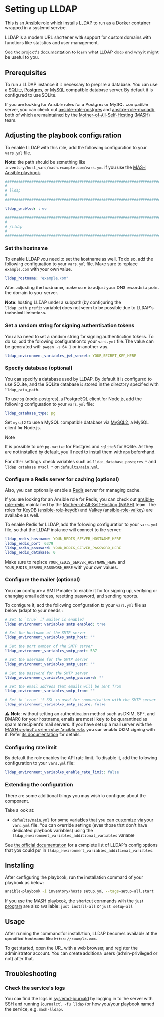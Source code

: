 <!--
SPDX-FileCopyrightText: 2020 - 2024 MDAD project contributors
SPDX-FileCopyrightText: 2020 - 2024 Slavi Pantaleev
SPDX-FileCopyrightText: 2020 Aaron Raimist
SPDX-FileCopyrightText: 2020 Chris van Dijk
SPDX-FileCopyrightText: 2020 Dominik Zajac
SPDX-FileCopyrightText: 2020 Mickaël Cornière
SPDX-FileCopyrightText: 2022 François Darveau
SPDX-FileCopyrightText: 2022 Julian Foad
SPDX-FileCopyrightText: 2022 Warren Bailey
SPDX-FileCopyrightText: 2023 Antonis Christofides
SPDX-FileCopyrightText: 2023 Felix Stupp
SPDX-FileCopyrightText: 2023 Pierre 'McFly' Marty
SPDX-FileCopyrightText: 2024 - 2025 Suguru Hirahara

SPDX-License-Identifier: AGPL-3.0-or-later
-->

# Setting up LLDAP

This is an [Ansible](https://www.ansible.com/) role which installs [LLDAP](https://lldap.it/) to run as a [Docker](https://www.docker.com/) container wrapped in a systemd service.

LLDAP is a modern URL shortener with support for custom domains with functions like statistics and user management.

See the project's [documentation](https://github.com/thedevs-network/lldap/blob/main/README.md) to learn what LLDAP does and why it might be useful to you.

## Prerequisites

To run a LLDAP instance it is necessary to prepare a database. You can use a [SQLite](https://www.sqlite.org/), [Postgres](https://www.postgresql.org/), or [MySQL](https://www.mysql.com/) compatible database server. By default it is configured to use SQLite.

If you are looking for Ansible roles for a Postgres or MySQL compatible server, you can check out [ansible-role-postgres](https://github.com/mother-of-all-self-hosting/ansible-role-postgres) and [ansible-role-mariadb](https://github.com/mother-of-all-self-hosting/ansible-role-mariadb), both of which are maintained by the [Mother-of-All-Self-Hosting (MASH)](https://github.com/mother-of-all-self-hosting) team.

## Adjusting the playbook configuration

To enable LLDAP with this role, add the following configuration to your `vars.yml` file.

**Note**: the path should be something like `inventory/host_vars/mash.example.com/vars.yml` if you use the [MASH Ansible playbook](https://github.com/mother-of-all-self-hosting/mash-playbook).

```yaml
########################################################################
#                                                                      #
# lldap                                                                #
#                                                                      #
########################################################################

lldap_enabled: true

########################################################################
#                                                                      #
# /lldap                                                               #
#                                                                      #
########################################################################
```

### Set the hostname

To enable LLDAP you need to set the hostname as well. To do so, add the following configuration to your `vars.yml` file. Make sure to replace `example.com` with your own value.

```yaml
lldap_hostname: "example.com"
```

After adjusting the hostname, make sure to adjust your DNS records to point the domain to your server.

**Note**: hosting LLDAP under a subpath (by configuring the `lldap_path_prefix` variable) does not seem to be possible due to LLDAP's technical limitations.

### Set a random string for signing authentication tokens

You also need to set a random string for signing authentication tokens. To do so, add the following configuration to your `vars.yml` file. The value can be generated with `pwgen -s 64 1` or in another way.

```yaml
lldap_environment_variables_jwt_secret: YOUR_SECRET_KEY_HERE
```

### Specify database (optional)

You can specify a database used by LLDAP. By default it is configured to use SQLite, and the SQLite database is stored in the directory specified with `lldap_data_path`.

To use `pg` (node-postgres), a PostgreSQL client for Node.js, add the following configuration to your `vars.yml` file:

```yaml
lldap_database_type: pg
```

Set `mysql2` to use a MySQL compatible database via [MySQL2](https://sidorares.github.io/node-mysql2/docs), a MySQL client for Node.js.

>[!NOTE]
> It is possible to use `pg-native` for Postgres and `sqlite3` for SQlite. As they are not installed by default, you'll need to install them with `npm` beforehand.

For other settings, check variables such as `lldap_database_postgres_*` and `lldap_database_mysql_*` on [`defaults/main.yml`](../defaults/main.yml).

### Configure a Redis server for caching (optional)

Also, you can optionally enable a [Redis](https://redis.io/) server for managing cache.

If you are looking for an Ansible role for Redis, you can check out [ansible-role-redis](https://github.com/mother-of-all-self-hosting/ansible-role-redis) maintained by the [Mother-of-All-Self-Hosting (MASH)](https://github.com/mother-of-all-self-hosting) team. The roles for [KeyDB](https://keydb.dev/) ([ansible-role-keydb](https://github.com/mother-of-all-self-hosting/ansible-role-keydb)) and [Valkey](https://valkey.io/) ([ansible-role-valkey](https://github.com/mother-of-all-self-hosting/ansible-role-valkey)) are available as well.

To enable Redis for LLDAP, add the following configuration to your `vars.yml` file, so that the LLDAP instance will connect to the server:

```yaml
lldap_redis_hostname: YOUR_REDIS_SERVER_HOSTNAME_HERE
lldap_redis_port: 6379
lldap_redis_password: YOUR_REDIS_SERVER_PASSWORD_HERE
lldap_redis_database: 0
```

Make sure to replace `YOUR_REDIS_SERVER_HOSTNAME_HERE` and `YOUR_REDIS_SERVER_PASSWORD_HERE` with your own values.

### Configure the mailer (optional)

You can configure a SMTP mailer to enable it for for signing up, verifying or changing email address, resetting password, and sending reports.

To configure it, add the following configuration to your `vars.yml` file as below (adapt to your needs):

```yaml
# Set to `true` if mailer is enabled
lldap_environment_variables_smtp_enabled: true

# Set the hostname of the SMTP server
lldap_environment_variables_smtp_host: ""

# Set the port number of the SMTP server
lldap_environment_variables_smtp_port: 587

# Set the username for the SMTP server
lldap_environment_variables_smtp_user: ""

# Set the password for the SMTP server
lldap_environment_variables_smtp_password: ""

# Set the email address that emails will be sent from
lldap_environment_variables_smtp_from: ""

# Set to `true` if SSL is used for communication with the SMTP server
lldap_environment_variables_smtp_secure: false
```

⚠️ **Note**: without setting an authentication method such as DKIM, SPF, and DMARC for your hostname, emails are most likely to be quarantined as spam at recipient's mail servers. If you have set up a mail server with the [MASH project's exim-relay Ansible role](https://github.com/mother-of-all-self-hosting/ansible-role-exim-relay), you can enable DKIM signing with it. Refer [its documentation](https://github.com/mother-of-all-self-hosting/ansible-role-exim-relay/blob/main/docs/configuring-exim-relay.md#enable-dkim-support-optional) for details.

### Configuring rate limit

By default the role enables the API rate limit. To disable it, add the following configuration to your `vars.yml` file:

```yaml
lldap_environment_variables_enable_rate_limit: false
```

### Extending the configuration

There are some additional things you may wish to configure about the component.

Take a look at:

- [`defaults/main.yml`](../defaults/main.yml) for some variables that you can customize via your `vars.yml` file. You can override settings (even those that don't have dedicated playbook variables) using the `lldap_environment_variables_additional_variables` variable

See [the official documentation](https://github.com/thedevs-network/lldap/blob/main/.example.env) for a complete list of LLDAP's config options that you could put in `lldap_environment_variables_additional_variables`.

## Installing

After configuring the playbook, run the installation command of your playbook as below:

```sh
ansible-playbook -i inventory/hosts setup.yml --tags=setup-all,start
```

If you use the MASH playbook, the shortcut commands with the [`just` program](https://github.com/mother-of-all-self-hosting/mash-playbook/blob/main/docs/just.md) are also available: `just install-all` or `just setup-all`

## Usage

After running the command for installation, LLDAP becomes available at the specified hostname like `https://example.com`.

To get started, open the URL with a web browser, and register the administrator account. You can create additional users (admin-privileged or not) after that.

## Troubleshooting

### Check the service's logs

You can find the logs in [systemd-journald](https://www.freedesktop.org/software/systemd/man/systemd-journald.service.html) by logging in to the server with SSH and running `journalctl -fu lldap` (or how you/your playbook named the service, e.g. `mash-lldap`).
